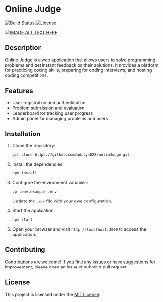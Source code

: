 # Online Judge

[![Build Status](https://img.shields.io/travis/{username}/{repository}?style=flat-square)](https://travis-ci.org/{username}/{repository})
[![License](https://img.shields.io/github/license/{username}/{repository}?style=flat-square)](https://github.com/aditya028/onlineJudge/blob/master/LICENSE)

[![IMAGE ALT TEXT HERE](http://img.youtube.com/vi/sHLP9z4lS5Q/0.jpg)](http://www.youtube.com/watch?v=sHLP9z4lS5Q)

## Description

Online Judge is a web application that allows users to solve programming problems and get instant feedback on their solutions. It provides a platform for practicing coding skills, preparing for coding interviews, and hosting coding competitions.

## Features

- User registration and authentication
- Problem submission and evaluation
- Leaderboard for tracking user progress
- Admin panel for managing problems and users

## Installation

1. Clone the repository:

    ```bash
    git clone https://github.com/aditya028/onlinJudge.git
    ```

2. Install the dependencies:

    ```bash
    npm install
    ```

3. Configure the environment variables:

    ```bash
    cp .env.example .env
    ```

    Update the `.env` file with your own configuration.

4. Start the application:

    ```bash
    npm start
    ```

5. Open your browser and visit `http://localhost:3000` to access the application.

## Contributing

Contributions are welcome! If you find any issues or have suggestions for improvement, please open an issue or submit a pull request.

## License

This project is licensed under the [MIT License](https://github.com/{username}/{repository}/blob/master/LICENSE).
